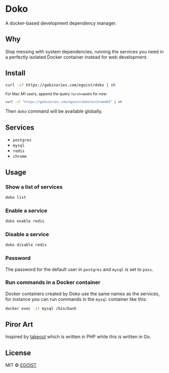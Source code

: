 # Doko

A docker-based development dependency manager.

## Why

Stop messing with system dependencies, running the services you need in a perfectly isolated Docker container instead for web development.

## Install

```bash
curl -sf https://gobinaries.com/egoist/doko | sh
```

<small>

For Mac M1 users, append the query `?arch=amd64` for now:

```bash
curl -sf "https://gobinaries.com/egoist/doko?arch=amd64" | sh
```

</small>

Then `doko` command will be available globally.

## Services

- `postgres`
- `mysql`
- `redis`
- `chrome`

## Usage

### Show a list of services

```bash
doko list
```

### Enable a service

```bash
doko enable redis
```

### Disable a service

```bash
doko disable redis
```

### Password

The password for the default user in `postgres` and `mysql` is set to `pass`.

### Run commands in a Docker container

Docker containers created by Doko use the same names as the services, for instance you can run commands in the `mysql` container like this:

```bash
docker exec -it mysql /bin/bash
```

## Piror Art

Inspired by [takeout](https://github.com/tightenco/takeout) which is written in PHP while this is written in Go.

## License

MIT &copy; [EGOIST](https://github.com/sponsors/egoist)

